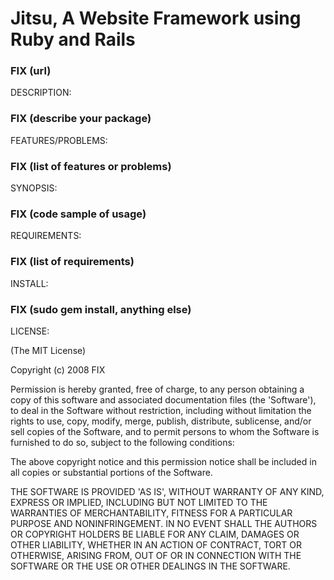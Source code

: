 # Jitsu, A Website Framework using Ruby and Rails

### FIX (url)

 DESCRIPTION:

### FIX (describe your package)

  FEATURES/PROBLEMS:

### FIX (list of features or problems)

  SYNOPSIS:

### FIX (code sample of usage)

  REQUIREMENTS:

### FIX (list of requirements)

  INSTALL:
  
### FIX (sudo gem install, anything else)

  LICENSE:

(The MIT License)

Copyright (c) 2008 FIX

Permission is hereby granted, free of charge, to any person obtaining
a copy of this software and associated documentation files (the
'Software'), to deal in the Software without restriction, including
without limitation the rights to use, copy, modify, merge, publish,
distribute, sublicense, and/or sell copies of the Software, and to
permit persons to whom the Software is furnished to do so, subject to
the following conditions:

The above copyright notice and this permission notice shall be
included in all copies or substantial portions of the Software.

THE SOFTWARE IS PROVIDED 'AS IS', WITHOUT WARRANTY OF ANY KIND,
EXPRESS OR IMPLIED, INCLUDING BUT NOT LIMITED TO THE WARRANTIES OF
MERCHANTABILITY, FITNESS FOR A PARTICULAR PURPOSE AND NONINFRINGEMENT.
IN NO EVENT SHALL THE AUTHORS OR COPYRIGHT HOLDERS BE LIABLE FOR ANY
CLAIM, DAMAGES OR OTHER LIABILITY, WHETHER IN AN ACTION OF CONTRACT,
TORT OR OTHERWISE, ARISING FROM, OUT OF OR IN CONNECTION WITH THE
SOFTWARE OR THE USE OR OTHER DEALINGS IN THE SOFTWARE.
